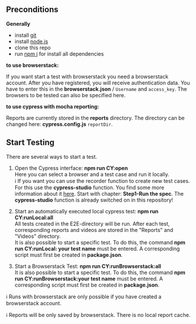 ## Preconditions

**Generally**

* install [git](https://git-scm.com/downloads)
* install [node.js](https://nodejs.org/de/download/)
* clone this repo
* run [npm i]() for install all dependencies

**to use browserstack:**

If you want start a test with browserstack you need a browserstack account. After you have registered, you will receive authentication data. You have to enter this in the **browserstack.json** / `Username` and `access_key`. The browsers to be tested can also be specified here.

**to use cypress with mocha reporting:**

Reports are currently stored in the **reports** directory. The directory can be changed here: **cypress.config.js** `reportDir`.

## Start Testing

There are several ways to start a test.

1. Open the Cypress interface: **npm run CY:open** <br>
Here you can select a browser and a test case and run it locally.<br>
:information_source: If you want you can use the recorder function to create new test cases. For this use the **cypress-studio** function.
You find some more information about it [here](https://docs.cypress.io/guides/references/cypress-studio#Extending-a-Test). Start with chapter: **Step1-Run the spec**. The **cypress-studio** function is already switched on in this repository!

2. Start an automatically executed local cypress test: **npm run CY:runLocal:all** <br>
All tests created in the E2E-directory will be run. After each test, corresponding reports and videos are stored in the "Reports" and "Videos" directory. <br>
It is also possible to start a specific test. To do this, the command **npm run CY:runLocal: your test name** must be entered. A corresponding script must first be created in **package.json**.

3. Start a Browserstack Test: **npm run CY:runBrowserstack:all** <br>
It is also possible to start a specific test. To do this, the command **npm run CY:runBrowserstack:your test name** must be entered. A corresponding script must first be created in **package.json**.

:information_source: Runs with browserstack are only possible if you have created a browserstack account.

:information_source: Reports will be only saved by browserstack. There is no local report cache.